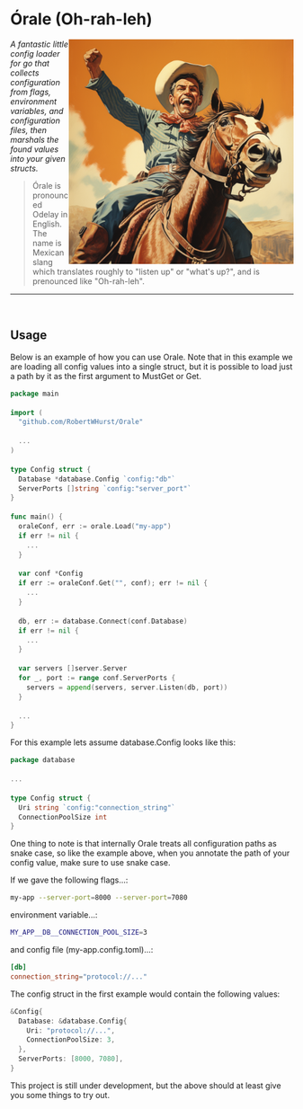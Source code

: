 # Órale (Oh-rah-leh)

<p>
  <img align="right" src="orale.png" width="400" />
</p>

_A fantastic little config loader for go that collects configuration from flags,
environment variables, and configuration files, then marshals the found values
into your given structs._

> Órale is pronounced Odelay in English. The name is Mexican slang which
> translates roughly to "listen up" or "what's up?", and is prenounced like
> "Oh-rah-leh".

---

<br clear="right" />

## Usage

Below is an example of how you can use Orale. Note that in this example we are
loading all config values into a single struct, but it is possible to load
just a path by it as the first argument to MustGet or Get.

```go
package main

import (
  "github.com/RobertWHurst/Orale"

  ...
)

type Config struct {
  Database *database.Config `config:"db"`
  ServerPorts []string `config:"server_port"`
}

func main() {
  oraleConf, err := orale.Load("my-app")
  if err != nil {
    ...
  }

  var conf *Config
  if err := oraleConf.Get("", conf); err != nil {
    ...
  }

  db, err := database.Connect(conf.Database)
  if err != nil {
    ...
  }

  var servers []server.Server
  for _, port := range conf.ServerPorts {
    servers = append(servers, server.Listen(db, port))
  }

  ...
}
```

For this example lets assume database.Config looks like this:

```go
package database

...

type Config struct {
  Uri string `config:"connection_string"`
  ConnectionPoolSize int
}
```

One thing to note is that internally Orale treats all configuration paths as
snake case, so like the example above, when you annotate the path of your
config value, make sure to use snake case.

If we gave the following flags...:

```sh
my-app --server-port=8000 --server-port=7080
```

environment variable...:

```sh
MY_APP__DB__CONNECTION_POOL_SIZE=3
```

and config file (my-app.config.toml)...:

```toml
[db]
connection_string="protocol://..."
```

The config struct in the first example would contain the following values:

```go
&Config{
  Database: &database.Config{
    Uri: "protocol://...",
    ConnectionPoolSize: 3,
  },
  ServerPorts: [8000, 7080],
}
```

This project is still under development, but the above should at least give
you some things to try out.
